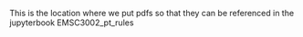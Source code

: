 This is the location where we put pdfs so that they can be referenced in the jupyterbook
EMSC3002_pt_rules
